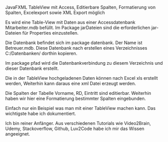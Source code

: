 JavaFXML TableView mit Access, Editierbare Spalten, Formatierung von Spalten, Excelexport sowie XML Export möglich

Es wird eine Table-View mit Daten aus einer Accessdatenbank Mitarbeiter.mdb befüllt.
Im Package jarDateien sind die erforderlichen jar-Dateien für Properties einzustellen.

Die Datenbank befindet sich im package datenbank. Der Name ist Betreuer.mdb.
Diese Datenbank nach erstellen eines Verzeichnisses C:/Datenbanken/ 
dorthin kopieren.

Im package pfad wird die Datenbankverbindung zu diesem Verzeichnis und dieser Datenbank erstellt.

Die in der TableView hochgeladenen Daten können nach Excel xls erstellt werden,
Weiterhin kann daraus eine xml Datei erzeugt werden.

Die Spalten der Tabelle Vorname, RD, Eintritt sind editierbar.
Weiterhin haben wir hier eine Formatierung bestimmter Spalten eingebunden.

Einfach nur ein Beispiel was man mit einer TableView machen kann.
Das wichtigste habe ich dokumentiert.

Ich bin reiner Anfänger. Aus verschiedenen Tutorials wie Video2Brain, Udemy, Stackoverflow, Github, Luv2Code habe
ich mir das Wissen angeeignet.



